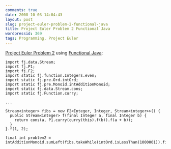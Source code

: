 ```yaml
---
comments: true
date: 2008-10-03 14:04:43
layout: post
slug: project-euler-problem-2-functional-java
title: Project Euler Problem 2 Functional Java
wordpressid: 369
tags: Programming, Project Euler
---
```


[Project Euler Problem 2](http://projecteuler.net/index.php?section=problems&id=2) using [Functional Java](http://functionaljava.org/):


    
~~~{.Java}
import fj.data.Stream;
import fj.P1;
import fj.F2;
import static fj.function.Integers.even;
import static fj.pre.Ord.intOrd;
import static fj.pre.Monoid.intAdditionMonoid;
import static fj.data.Stream.cons;
import static fj.Function.curry;

...

Stream<integer> fibs = new F2<Integer, Integer, Stream<integer>>() {
  public Stream<integer> f(final Integer a, final Integer b) {
    return cons(a, P1.curry(curry(this).f(b)).f(a + b));
  }
}.f(1, 2);

final int problem2 = intAdditionMonoid.sumLeft(fibs.takeWhile(intOrd.isLessThan(1000001)).filter(even).toList());
~~~




